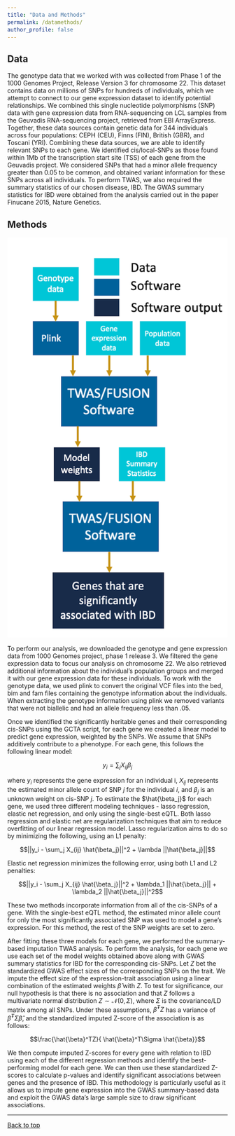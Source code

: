 ```yaml
---
title: "Data and Methods"
permalink: /datamethods/
author_profile: false
---
```


Data
------

The genotype data that we worked with was collected from Phase 1 of the 1000 Genomes Project, Release Version 3 for chromosome 22. This dataset contains data on millions of SNPs for hundreds of individuals, which we attempt to connect to our gene expression dataset to identify potential relationships. We combined this single nucleotide polymorphisms (SNP) data with gene expression data from RNA-sequencing on LCL samples from the Geuvadis RNA-sequencing project, retrieved from EBI ArrayExpress. Together, these data sources contain genetic data for 344 individuals across four populations: CEPH (CEU), Finns (FIN), British (GBR), and Toscani (YRI). Combining these data sources, we are able to identify relevant SNPs to each gene. We identified cis/local-SNPs as those found within 1Mb of the transcription start site (TSS) of each gene from the Geuvadis project. We considered SNPs that had a minor allele frequency greater than 0.05 to be common, and obtained variant information for these SNPs across all individuals. To perform TWAS, we also required the summary statistics of our chosen disease, IBD.  The GWAS summary statistics for IBD were obtained from the analysis carried out in the paper Finucane 2015, Nature Genetics.

Methods
------

<p align="center">
<img src="../images/twas_flowchart.png" width="600" alt="">
</p>

To perform our analysis, we downloaded the genotype and gene expression data from 1000 Genomes project, phase 1 release 3. We filtered the gene expression data to focus our analysis on chromosome 22. We also retrieved additional information about the individual’s population groups and merged it with our gene expression data for these individuals. To work with the genotype data, we used plink to convert the original VCF files into the bed, bim and fam files containing the genotype information about the individuals. When extracting the genotype information using plink we removed variants that were not biallelic and had an allele frequency less than .05. 

Once we identified the significantly heritable genes and their corresponding cis-SNPs using the GCTA script, for each gene we created a linear model to predict gene expression, weighted by the SNPs. We assume that SNPs additively contribute to a phenotype. For each gene, this follows the following linear model:

$$y_i = \sum_j X_{ij} \beta_{j}$$

where $y_i$ represents the gene expression for an individual i, $X_{ij}$ represents the estimated minor allele count of SNP $j$ for the individual $i$, and $\beta_j$ is an unknown weight on cis-SNP $j$. To estimate the $\hat{\beta_j}$ for each gene, we used three different modeling techniques - lasso regression, elastic net regression, and only using the single-best eQTL. Both lasso regression and elastic net are regularization techniques that aim to reduce overfitting of our linear regression model. Lasso regularization aims to do so by minimizing the following, using an L1 penalty:

$$||y_i - \sum_j X_{ij}	\hat{\beta_j}||^2 + \lambda ||\hat{\beta_j}||$$
			
Elastic net regression minimizes the following error, using both L1 and L2 penalties:

$$||y_i - \sum_j X_{ij}	\hat{\beta_j}||^2 +  \lambda_1 ||\hat{\beta_j}|| + \lambda_2 ||\hat{\beta_j}||^2$$

These two methods incorporate information from all of the cis-SNPs of a gene. With the single-best eQTL method, the estimated minor allele count for only the most significantly associated SNP was used to model a gene’s expression. For this method, the rest of the SNP weights are set to zero.

After fitting these three models for each gene, we performed the summary-based imputation TWAS analysis. To perform the analysis, for each gene we use each set of the model weights obtained above along with GWAS summary statistics for IBD for the corresponding cis-SNPs. Let $Z$ bet the standardized GWAS effect sizes of the corresponding SNPs on the trait. We impute the effect size of the expression-trait association using a linear combination of the estimated weights $\hat{\beta}$ with $Z$. To test for significance, our null hypothesis is that there is no association and that $Z$ follows a multivariate normal distribution $Z \sim \mathcal{N}(0, \Sigma)$, where  $\Sigma$ is the covariance/LD matrix among all SNPs. Under these assumptions, $\hat{\beta}^TZ$ has a variance of $\hat{\beta}^T\Sigma \hat{\beta}$, and the standardized imputed Z-score of the association is as follows:

$$\frac{\hat{\beta}^TZ}{  \hat{\beta}^T\Sigma \hat{\beta}}$$

We then compute imputed Z-scores for every gene with relation to IBD using each of the different regression methods and identify the best-performing model for each gene. We can then use these standardized Z-scores to calculate p-values and identify significant associations between genes and the presence of IBD. This methodology is particularly useful as it allows us to impute gene expression into the GWAS summary-based data and exploit the GWAS data’s large sample size to draw significant associations.

---

[Back to top](#top)
